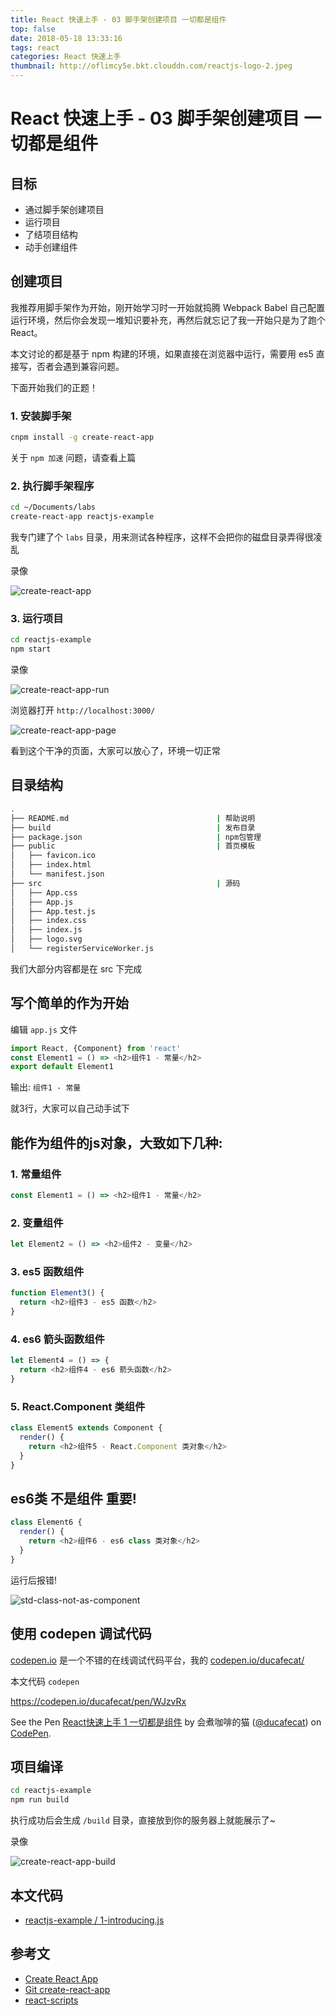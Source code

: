 ```yaml
---
title: React 快速上手 - 03 脚手架创建项目 一切都是组件
top: false
date: 2018-05-18 13:33:16
tags: react
categories: React 快速上手
thumbnail: http://oflimcy5e.bkt.clouddn.com/reactjs-logo-2.jpeg
---
```


# React 快速上手 - 03 脚手架创建项目 一切都是组件

## 目标

* 通过脚手架创建项目
* 运行项目
* 了结项目结构
* 动手创建组件

## 创建项目

我推荐用脚手架作为开始，刚开始学习时一开始就捣腾 Webpack Babel 自己配置运行环境，然后你会发现一堆知识要补充，再然后就忘记了我一开始只是为了跑个 React。

本文讨论的都是基于 npm 构建的环境，如果直接在浏览器中运行，需要用 es5 直接写，否者会遇到兼容问题。

下面开始我们的正题！

### 1. 安装脚手架

```bash
cnpm install -g create-react-app
```

关于 `npm 加速` 问题，请查看上篇

### 2. 执行脚手架程序

```bash
cd ~/Documents/labs
create-react-app reactjs-example
```

我专门建了个 `labs` 目录，用来测试各种程序，这样不会把你的磁盘目录弄得很凌乱

录像

![create-react-app](http://oflimcy5e.bkt.clouddn.com/react-fast-03-create-react-app.gif)

### 3. 运行项目

```bash
cd reactjs-example
npm start
```

录像

![create-react-app-run](http://oflimcy5e.bkt.clouddn.com/react-fast-03-create-react-app-run.gif)

浏览器打开 `http://localhost:3000/`

![create-react-app-page](http://oflimcy5e.bkt.clouddn.com/react-fast-03-create-react-app-page.png)

看到这个干净的页面，大家可以放心了，环境一切正常

## 目录结构

```bash
.
├── README.md                                 | 帮助说明
├── build                                     | 发布目录
├── package.json                              | npm包管理
├── public                                    | 首页模板
│   ├── favicon.ico
│   ├── index.html
│   └── manifest.json
├── src                                       | 源码
│   ├── App.css
│   ├── App.js
│   ├── App.test.js
│   ├── index.css
│   ├── index.js
│   ├── logo.svg
│   └── registerServiceWorker.js
```

我们大部分内容都是在 src 下完成

## 写个简单的作为开始

编辑 `app.js` 文件

```js
import React, {Component} from 'react'
const Element1 = () => <h2>组件1 - 常量</h2>
export default Element1
```

输出: `组件1 - 常量`

就3行，大家可以自己动手试下

## 能作为组件的js对象，大致如下几种:

### 1. 常量组件

```js
const Element1 = () => <h2>组件1 - 常量</h2>
```

### 2. 变量组件

```js
let Element2 = () => <h2>组件2 - 变量</h2>
```

### 3. es5 函数组件

```js
function Element3() {
  return <h2>组件3 - es5 函数</h2>
}
```

### 4. es6 箭头函数组件

```js
let Element4 = () => {
  return <h2>组件4 - es6 箭头函数</h2>
}
```

### 5. React.Component 类组件

```js
class Element5 extends Component {
  render() {
    return <h2>组件5 - React.Component 类对象</h2>
  }
}
```

## es6类 不是组件 **重要!**

```js
class Element6 {
  render() {
    return <h2>组件6 - es6 class 类对象</h2>
  }
}
```

运行后报错!

![std-class-not-as-component](http://oflimcy5e.bkt.clouddn.com/react-fast-03-class-component-err.png)

## 使用 codepen 调试代码

[codepen.io](https://codepen.io) 是一个不错的在线调试代码平台，我的 [codepen.io/ducafecat/](https://codepen.io/ducafecat/#)

本文代码 `codepen`

https://codepen.io/ducafecat/pen/WJzvRx

<p data-height="500" data-theme-id="0" data-slug-hash="WJzvRx" data-default-tab="js,result" data-user="ducafecat" data-embed-version="2" data-pen-title="React快速上手 1 一切都是组件" class="codepen">See the Pen <a href="https://codepen.io/ducafecat/pen/WJzvRx/">React快速上手 1 一切都是组件</a> by 会煮咖啡的猫 (<a href="https://codepen.io/ducafecat">@ducafecat</a>) on <a href="https://codepen.io">CodePen</a>.</p>
<script async src="https://static.codepen.io/assets/embed/ei.js"></script>

## 项目编译

```bash
cd reactjs-example
npm run build
```

执行成功后会生成 `/build` 目录，直接放到你的服务器上就能展示了~

录像

![create-react-app-build](http://oflimcy5e.bkt.clouddn.com/react-fast-03-create-react-app-build.gif)

## 本文代码

* [reactjs-example / 1-introducing.js](https://github.com/ducafecat/reactjs-example/blob/master/src/base/1-introducing.js)

## 参考文

* [Create React App](https://reactjs.org/docs/add-react-to-a-new-app.html)
* [Git create-react-app](https://github.com/facebook/create-react-app)
* [react-scripts](https://github.com/facebook/create-react-app/blob/master/packages/react-scripts/template/README.md)
